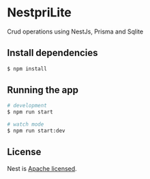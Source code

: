 # NestpriLite
Crud operations using NestJs, Prisma and Sqlite

## Install dependencies

```bash
$ npm install
```

## Running the app

```bash
# development
$ npm run start

# watch mode
$ npm run start:dev
```

## License

Nest is [Apache licensed](LICENSE).
